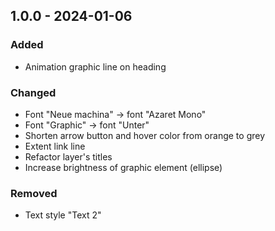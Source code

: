 ## 1.0.0 - 2024-01-06
### Added
* Animation graphic line on heading
### Changed
* Font "Neue machina" -> font "Azaret Mono"
* Font "Graphic" -> font "Unter"
* Shorten arrow button and hover color from orange to grey
* Extent link line 
* Refactor layer's titles 
* Increase brightness of graphic element (ellipse) 
### Removed
* Text style "Text 2"

